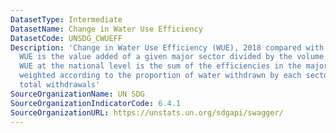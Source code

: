 ```yaml
---
DatasetType: Intermediate
DatasetName: Change in Water Use Efficiency
DatasetCode: UNSDG_CWUEFF
Description: 'Change in Water Use Efficiency (WUE), 2018 compared with 2010-2015 average:
  WUE is the value added of a given major sector divided by the volume of water used.
  WUE at the national level is the sum of the efficiencies in the major economic sectors
  weighted according to the proportion of water withdrawn by each sector over the
  total withdrawals'
SourceOrganizationName: UN SDG
SourceOrganizationIndicatorCode: 6.4.1
SourceOrganizationURL: https://unstats.un.org/sdgapi/swagger/
---
```


